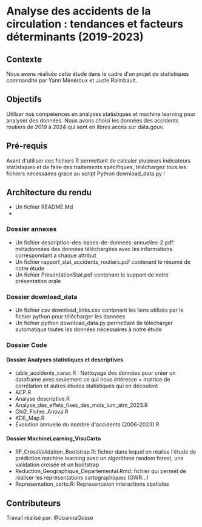 # Analyse des accidents de la circulation : tendances et facteurs déterminants (2019-2023)

## Contexte
Nous avons réalisée cette étude dans le cadre d'un projet de statistiques commandité par Yann Ménéroux et Juste Raimbault.

## Objectifs
Utiliser nos compétences en analyses statistiques et machine learning pour analyser des données. Nous avons choisi les données des accidents routiers de 2019 à 2024 qui sont en libres accès sur data.gouv.

## Pré-requis
Avant d'utiliser ces fichiers R permettant de calculer plusieurs indicateurs statistiques et de faire des traitements spécifiques, téléchargez tous les fichiers nécessaires grace au script Python download_data.py !


## Architecture du rendu

- Un fichier README.Md
- 
### Dossier annexes
- Un fichier description-des-bases-de-donnees-annuelles-2.pdf: métadonnées des données téléchargées avec les informations correspondant à chaque attribut
- Un fichier rapport_stat_accidents_routiers.pdf contenant le résumé de notre étude
- Un fichier PresentationStat.pdf contenant le support de notre présentation orale

### Dossier download_data
- Un fichier csv download_links.csv contenant les liens utilisés par le fichier python pour télécharger les données
- Un fichier python download_data.py permettant de télécharger automatique toutes les données nécessaires à notre étude

### Dossier Code

#### Dossier Analyses statistiques et descriptives
- table_accidents_carac.R : Nettoyage des données pour créer un dataframe avec seulement ce qui nous intéresse + matrice de corrélation et autres études statistiques qui en découlent
- ACP.R
- Analyse descriptive.R
- Analyse_des_effets_fixes_des_mois_lum_atm_2023.R
- Chi2_Fisher_Anova.R
- KDE_Map.R
- Évolution annuelle du nombre d'accidents (2006-2023).R
  
#### Dossier MachineLearning_VisuCarto
- RF_CrossValidation_Bootstrap.R: fichier dans lequel on réalise l'étude de prédiction machine learning avec un algorithme random forest, une validation croisée et un bootstrap
- Reduction_Geographique_Departemental.Rmd: fichier qui permet de réaliser les représentations cartographiques (GWR...)
- Representation_carto.R: Representation interactions spatiales


## Contributeurs
Travail réalisé par: @JoannaGosse
